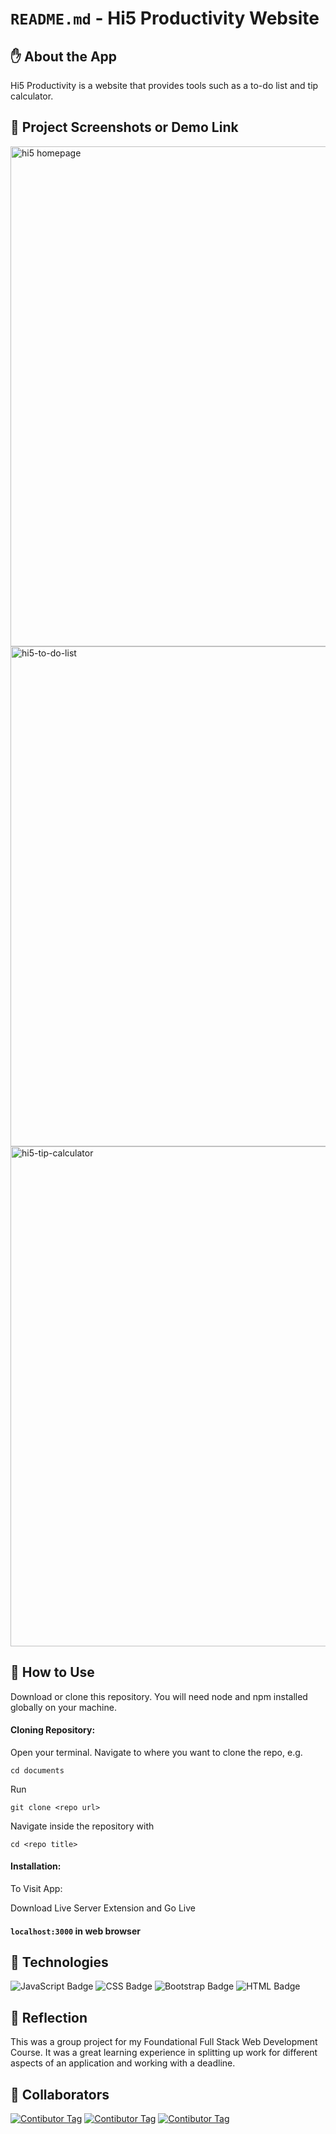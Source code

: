# `README.md` - Hi5 Productivity Website

## ✋ About the App

Hi5 Productivity is a website that provides tools such as a to-do list and tip calculator. 

## 📸 Project Screenshots or Demo Link

<img width="800" alt="hi5 homepage" src="https://user-images.githubusercontent.com/89995514/172068040-e47f77f7-855e-4091-b5ba-ad1b483433f4.png">
<img width="800" alt="hi5-to-do-list" src="https://user-images.githubusercontent.com/89995514/172068118-b37a0084-ea54-4043-815c-89e73fa66ca1.png">
<img width="800" alt="hi5-tip-calculator" src="https://user-images.githubusercontent.com/89995514/172068043-a2a2027c-59cb-433d-a516-411d1ecceb34.png">


## 📝 How to Use

Download or clone this repository. You will need node and npm installed globally on your machine.

#### Cloning Repository: 

Open your terminal. Navigate to where you want to clone the repo, e.g.

```
cd documents
```  
 
Run

```
git clone <repo url>
```

Navigate inside the repository with 

```
cd <repo title>
``` 

#### Installation:

To Visit App:

Download Live Server Extension and Go Live

#### `localhost:3000` in web browser


## 🔨 Technologies

![JavaScript Badge](https://img.shields.io/badge/JavaScript-F7DF1E?style=for-the-badge&logo=javascript&logoColor=black)
![CSS Badge](https://img.shields.io/badge/CSS3-1572B6?style=for-the-badge&logo=css3&logoColor=white)
![Bootstrap Badge](https://img.shields.io/badge/Bootstrap-563D7C?style=for-the-badge&logo=bootstrap&logoColor=white)
![HTML Badge](https://img.shields.io/badge/HTML5-E34F26?style=for-the-badge&logo=html5&logoColor=white)


## 🤔 Reflection

This was a group project for my Foundational Full Stack Web Development Course. It was a great learning experience in splitting up work for different aspects of an application and working with a deadline.


## 👏 Collaborators
[![Contibutor Tag](https://github.com/ruthsamson.png?size=50)](https://github.com/ruthsamson)
[![Contibutor Tag](https://github.com/andrewhsiao11.png?size=50)](https://github.com/andrewhsiao11)
[![Contibutor Tag](https://github.com/kennethrknight.png?size=50)](https://github.com/kennethrknight)

